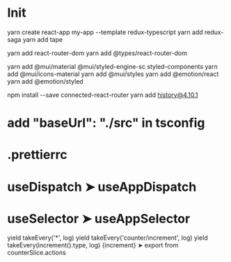 # Init 
yarn create react-app my-app --template redux-typescript
yarn add redux-saga
yarn add tape

yarn add react-router-dom
yarn add @types/react-router-dom

yarn add @mui/material @mui/styled-engine-sc styled-components
yarn add @mui/icons-material 
yarn add @mui/styles
yarn add @emotion/react
yarn add @emotion/styled

npm install --save connected-react-router
yarn add history@4.10.1
# add  "baseUrl": "./src" in tsconfig

# .prettierrc

# useDispatch ➤ useAppDispatch
# useSelector ➤ useAppSelector

yield takeEvery('*', log)
yield takeEvery('counter/increment', log)
yield takeEvery(increment().type, log)  {increment} ➤ export from counterSlice.actions

